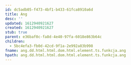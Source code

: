 ```yaml
---
id: dc5adb05-f473-4bf1-b433-61fca8910a6d
title: Ang
desc: ''
updated: 1612940921627
created: 1612940921627
stub: true
parent: e36baf0c-fa8d-4e40-97fa-6018e863b64c
children:
  - 5bc4efa3-fb0d-42cd-9f1a-2e992a83b998
fname: ang.dd.html.html.dom.html.element.ts.funkcja.ang
hpath: ang.dd.html.html.dom.html.element.ts.funkcja.ang
---
```



